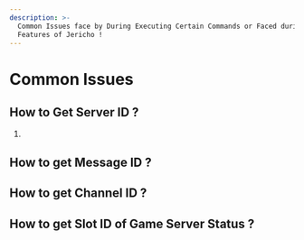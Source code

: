 ```yaml
---
description: >-
  Common Issues face by During Executing Certain Commands or Faced during
  Features of Jericho !
---
```


# Common Issues

## How to Get Server ID ?

1. 
## How to get Message ID ?

## How to get Channel ID ?

## How to get Slot ID of Game Server Status ?

